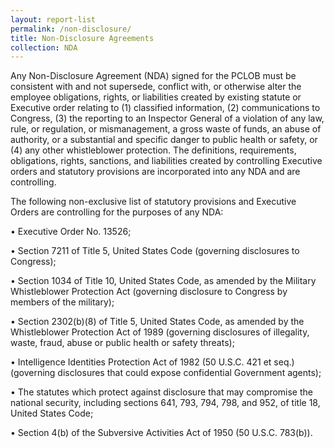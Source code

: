 ```yaml
---
layout: report-list
permalink: /non-disclosure/
title: Non-Disclosure Agreements
collection: NDA
---
```


Any Non-Disclosure Agreement (NDA) signed for the PCLOB must be consistent with and not supersede, conflict with, or otherwise alter the employee obligations, rights, or liabilities created by existing statute or Executive order relating to (1) classified information, (2) communications to Congress, (3) the reporting to an Inspector General of a violation of any law, rule, or regulation, or mismanagement, a gross waste of funds, an abuse of authority, or a substantial and specific danger to public health or safety, or (4) any other whistleblower protection. The definitions, requirements, obligations, rights, sanctions, and liabilities created by controlling Executive orders and statutory provisions are incorporated into any NDA and are controlling.
 
The following non-exclusive list of statutory provisions and Executive Orders are controlling for the purposes of any NDA:
 
• Executive Order No. 13526;

• Section 7211 of Title 5, United States Code (governing disclosures to Congress);

• Section 1034 of Title 10, United States Code, as amended by the Military Whistleblower Protection Act (governing disclosure to Congress by members of the military);

• Section 2302(b)(8) of Title 5, United States Code, as amended by the Whistleblower Protection Act of 1989 (governing disclosures of illegality, waste, fraud, abuse or public health or safety threats);

• Intelligence Identities Protection Act of 1982 (50 U.S.C. 421 et seq.) (governing disclosures that could expose confidential Government agents);

• The statutes which protect against disclosure that may compromise the national security, including sections 641, 793, 794, 798, and 952, of title 18, United States Code;

• Section 4(b) of the Subversive Activities Act of 1950 (50 U.S.C. 783(b)).
